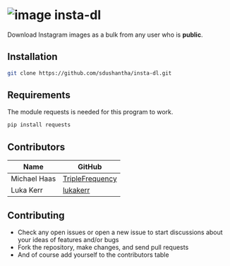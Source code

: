 # ![image](https://user-images.githubusercontent.com/27065646/31065811-6dd88f9c-a748-11e7-9d57-2e0ae062f413.jpg) insta-dl

Download Instagram images as a bulk from any user who is **public**.

## Installation
```bash
git clone https://github.com/sdushantha/insta-dl.git
 ```

## Requirements
The module requests is needed for this program to work.
```bash
pip install requests
```
## Contributors
|     Name      |     GitHub    |
| ------------- | ------------- |
| Michael Haas  | [TripleFrequency](https://github.com/TripleFrequency)  |
| Luka Kerr     | [lukakerr](https://github.com/lukakerr)  |

## Contributing
* Check any open issues or open a new issue to start discussions about your ideas of features and/or bugs
* Fork the repository, make changes, and send pull requests
* And of course add yourself to the contributors  table
